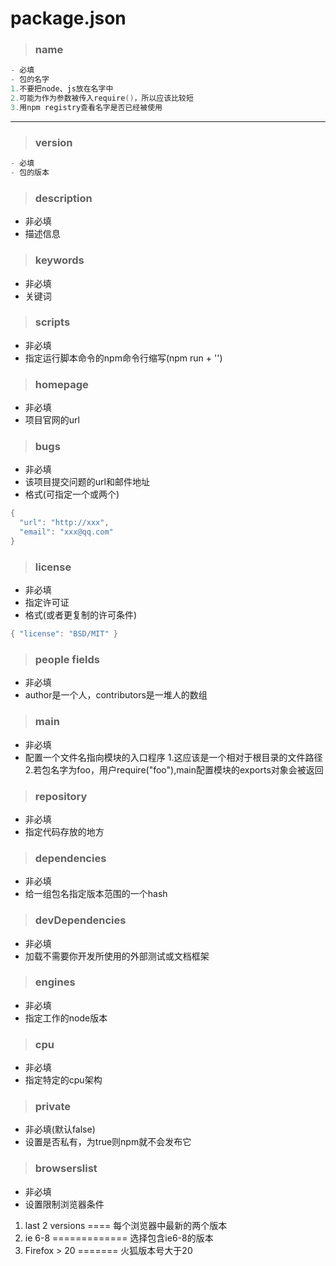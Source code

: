 # package.json

> ### name
```java
- 必填
- 包的名字
1.不要把node、js放在名字中
2.可能为作为参数被传入require()，所以应该比较短
3.用npm registry查看名字是否已经被使用
```
<hr/>

> ### version
```java
- 必填
- 包的版本
```

> ### description
- 非必填
- 描述信息

> ### keywords
- 非必填
- 关键词

> ### scripts
- 非必填
- 指定运行脚本命令的npm命令行缩写(npm run + '')

> ### homepage
- 非必填
- 项目官网的url

> ### bugs
- 非必填
- 该项目提交问题的url和邮件地址
- 格式(可指定一个或两个)
```java
{
  "url": "http://xxx",
  "email": "xxx@qq.com"
}
```

> ### license
- 非必填
- 指定许可证
- 格式(或者更复制的许可条件)
```java
{ "license": "BSD/MIT" }
```

> ### people fields
- 非必填
- author是一个人，contributors是一堆人的数组

> ### main
- 非必填
- 配置一个文件名指向模块的入口程序
1.这应该是一个相对于根目录的文件路径
2.若包名字为foo，用户require("foo"),main配置模块的exports对象会被返回

> ### repository
- 非必填
- 指定代码存放的地方

> ### dependencies
- 非必填
- 给一组包名指定版本范围的一个hash

> ### devDependencies
- 非必填
- 加载不需要你开发所使用的外部测试或文档框架

> ### engines
- 非必填
- 指定工作的node版本

> ### cpu
- 非必填
- 指定特定的cpu架构

> ### private
- 非必填(默认false)
- 设置是否私有，为true则npm就不会发布它

> ### browserslist
- 非必填
- 设置限制浏览器条件
1. last 2 versions ==== 每个浏览器中最新的两个版本
2. ie 6-8 ============= 选择包含ie6-8的版本
3. Firefox > 20 ======= 火狐版本号大于20
